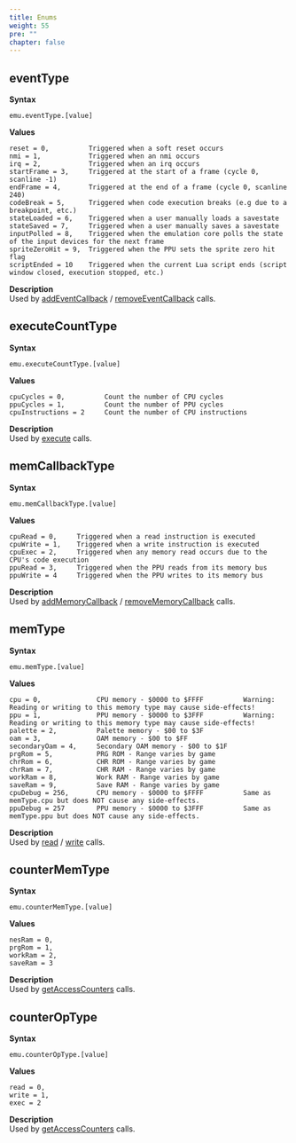 ```yaml
---
title: Enums
weight: 55
pre: ""
chapter: false
---
```


## eventType ##

**Syntax** 

	emu.eventType.[value]

**Values**

```text
reset = 0,          Triggered when a soft reset occurs
nmi = 1,            Triggered when an nmi occurs
irq = 2,            Triggered when an irq occurs
startFrame = 3,     Triggered at the start of a frame (cycle 0, scanline -1)
endFrame = 4,       Triggered at the end of a frame (cycle 0, scanline 240)
codeBreak = 5,      Triggered when code execution breaks (e.g due to a breakpoint, etc.)
stateLoaded = 6,    Triggered when a user manually loads a savestate
stateSaved = 7,     Triggered when a user manually saves a savestate
inputPolled = 8,    Triggered when the emulation core polls the state of the input devices for the next frame
spriteZeroHit = 9,  Triggered when the PPU sets the sprite zero hit flag 
scriptEnded = 10    Triggered when the current Lua script ends (script window closed, execution stopped, etc.)
```

**Description**  
Used by [addEventCallback](/apireference/callbacks.html#addeventcallback) / [removeEventCallback](/apireference/callbacks.html#removeeventcallback) calls.
 
## executeCountType ##

**Syntax** 

	emu.executeCountType.[value]

**Values**
	
```text
cpuCycles = 0,          Count the number of CPU cycles
ppuCycles = 1,          Count the number of PPU cycles
cpuInstructions = 2     Count the number of CPU instructions
```
	
**Description**  
Used by [execute](/apireference/emulation.html#execute) calls.
 
## memCallbackType ##

**Syntax** 

	emu.memCallbackType.[value]

**Values**

```text
cpuRead = 0,     Triggered when a read instruction is executed
cpuWrite = 1,    Triggered when a write instruction is executed
cpuExec = 2,     Triggered when any memory read occurs due to the CPU's code execution
ppuRead = 3,     Triggered when the PPU reads from its memory bus
ppuWrite = 4     Triggered when the PPU writes to its memory bus
```

**Description**  
Used by [addMemoryCallback](/apireference/callbacks.html#addmemorycallback) / [removeMemoryCallback](/apireference/callbacks.html#removememorycallback) calls.
 
## memType ##

**Syntax** 

	emu.memType.[value]

**Values**

```text
cpu = 0,              CPU memory - $0000 to $FFFF          Warning: Reading or writing to this memory type may cause side-effects!
ppu = 1,              PPU memory - $0000 to $3FFF          Warning: Reading or writing to this memory type may cause side-effects!
palette = 2,          Palette memory - $00 to $3F
oam = 3,              OAM memory - $00 to $FF
secondaryOam = 4,     Secondary OAM memory - $00 to $1F
prgRom = 5,           PRG ROM - Range varies by game
chrRom = 6,           CHR ROM - Range varies by game
chrRam = 7,           CHR RAM - Range varies by game
workRam = 8,          Work RAM - Range varies by game
saveRam = 9,          Save RAM - Range varies by game
cpuDebug = 256,       CPU memory - $0000 to $FFFF          Same as memType.cpu but does NOT cause any side-effects.
ppuDebug = 257        PPU memory - $0000 to $3FFF          Same as memType.ppu but does NOT cause any side-effects.
```	

**Description**  
Used by [read](/apireference/memoryaccess.html#read-readword) / [write](/apireference/memoryaccess.html#write-writeword) calls.


## counterMemType ##

**Syntax** 

	emu.counterMemType.[value]

**Values**

```text
nesRam = 0,
prgRom = 1,
workRam = 2,
saveRam = 3
```	

**Description**  
Used by [getAccessCounters](/apireference/misc.html#getaccesscounters) calls.


## counterOpType ##

**Syntax** 

	emu.counterOpType.[value]

**Values**

```text
read = 0,
write = 1,
exec = 2
```	

**Description**  
Used by [getAccessCounters](/apireference/misc.html#getaccesscounters) calls.